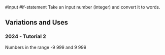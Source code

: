 #input #if-statement
Take an input number (integer) and convert it to words.

## Variations and Uses

### 2024 - Tutorial 2

Numbers in the range -9 999 and 9 999

